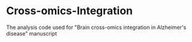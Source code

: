 # Cross-omics-Integration
The analysis code used for "Brain cross-omics integration in Alzheimer's disease" manuscript
